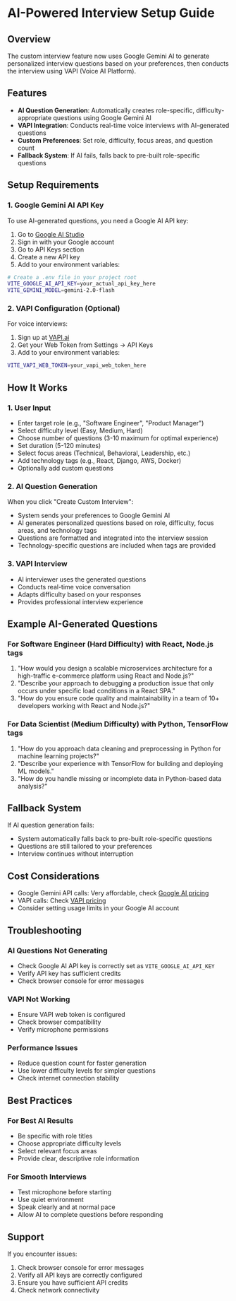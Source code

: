 # AI-Powered Interview Setup Guide

## Overview
The custom interview feature now uses Google Gemini AI to generate personalized interview questions based on your preferences, then conducts the interview using VAPI (Voice AI Platform).

## Features
- **AI Question Generation**: Automatically creates role-specific, difficulty-appropriate questions using Google Gemini AI
- **VAPI Integration**: Conducts real-time voice interviews with AI-generated questions
- **Custom Preferences**: Set role, difficulty, focus areas, and question count
- **Fallback System**: If AI fails, falls back to pre-built role-specific questions

## Setup Requirements

### 1. Google Gemini AI API Key
To use AI-generated questions, you need a Google AI API key:

1. Go to [Google AI Studio](https://aistudio.google.com/)
2. Sign in with your Google account
3. Go to API Keys section
4. Create a new API key
5. Add to your environment variables:

```bash
# Create a .env file in your project root
VITE_GOOGLE_AI_API_KEY=your_actual_api_key_here
VITE_GEMINI_MODEL=gemini-2.0-flash
```

### 2. VAPI Configuration (Optional)
For voice interviews:

1. Sign up at [VAPI.ai](https://vapi.ai)
2. Get your Web Token from Settings → API Keys
3. Add to your environment variables:

```bash
VITE_VAPI_WEB_TOKEN=your_vapi_web_token_here
```

## How It Works

### 1. User Input
- Enter target role (e.g., "Software Engineer", "Product Manager")
- Select difficulty level (Easy, Medium, Hard)
- Choose number of questions (3-10 maximum for optimal experience)
- Set duration (5-120 minutes)
- Select focus areas (Technical, Behavioral, Leadership, etc.)
- Add technology tags (e.g., React, Django, AWS, Docker)
- Optionally add custom questions

### 2. AI Question Generation
When you click "Create Custom Interview":
- System sends your preferences to Google Gemini AI
- AI generates personalized questions based on role, difficulty, focus areas, and technology tags
- Questions are formatted and integrated into the interview session
- Technology-specific questions are included when tags are provided

### 3. VAPI Interview
- AI interviewer uses the generated questions
- Conducts real-time voice conversation
- Adapts difficulty based on your responses
- Provides professional interview experience

## Example AI-Generated Questions

### For Software Engineer (Hard Difficulty) with React, Node.js tags
1. "How would you design a scalable microservices architecture for a high-traffic e-commerce platform using React and Node.js?"
2. "Describe your approach to debugging a production issue that only occurs under specific load conditions in a React SPA."
3. "How do you ensure code quality and maintainability in a team of 10+ developers working with React and Node.js?"

### For Data Scientist (Medium Difficulty) with Python, TensorFlow tags
1. "How do you approach data cleaning and preprocessing in Python for machine learning projects?"
2. "Describe your experience with TensorFlow for building and deploying ML models."
3. "How do you handle missing or incomplete data in Python-based data analysis?"

## Fallback System
If AI question generation fails:
- System automatically falls back to pre-built role-specific questions
- Questions are still tailored to your preferences
- Interview continues without interruption

## Cost Considerations
- Google Gemini API calls: Very affordable, check [Google AI pricing](https://ai.google.dev/pricing)
- VAPI calls: Check [VAPI pricing](https://vapi.ai/pricing)
- Consider setting usage limits in your Google AI account

## Troubleshooting

### AI Questions Not Generating
- Check Google AI API key is correctly set as `VITE_GOOGLE_AI_API_KEY`
- Verify API key has sufficient credits
- Check browser console for error messages

### VAPI Not Working
- Ensure VAPI web token is configured
- Check browser compatibility
- Verify microphone permissions

### Performance Issues
- Reduce question count for faster generation
- Use lower difficulty levels for simpler questions
- Check internet connection stability

## Best Practices

### For Best AI Results
- Be specific with role titles
- Choose appropriate difficulty levels
- Select relevant focus areas
- Provide clear, descriptive role information

### For Smooth Interviews
- Test microphone before starting
- Use quiet environment
- Speak clearly and at normal pace
- Allow AI to complete questions before responding

## Support
If you encounter issues:
1. Check browser console for error messages
2. Verify all API keys are correctly configured
3. Ensure you have sufficient API credits
4. Check network connectivity
